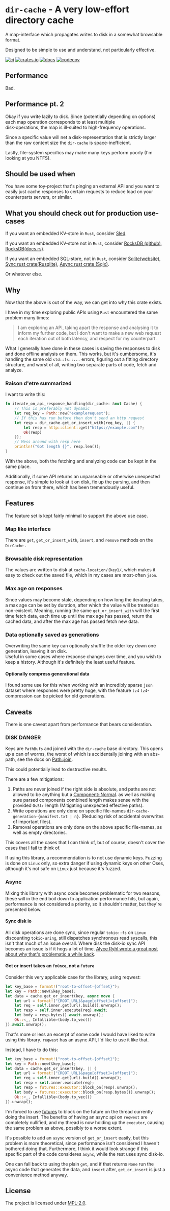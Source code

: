 # `dir-cache` - A very low-effort directory cache

A map-interface which propagates writes to disk 
in a somewhat browsable format.

Designed to be simple to use and understand, 
not particularly effective.

[![ci](https://github.com/MarcusGrass/dir-cache/actions/workflows/main.yml/badge.svg?branch=main)](https://github.com/MarcusGrass/dir-cache/actions/workflows/main.yml)
[![crates.io](https://img.shields.io/crates/v/dir-cache)](https://crates.io/crates/dir-cache)
[![docs](https://docs.rs/dir-cache/badge.svg)](https://docs.rs/dir-cache)
[![codecov](https://codecov.io/gh/MarcusGrass/dir-cache/graph/badge.svg?token=IHKY1G2ARV)](https://codecov.io/gh/MarcusGrass/dir-cache)

## Performance

Bad.

## Performance pt. 2

Okay if you write lazily to disk. 
Since (potentially depending on options) each map operation corresponds to at least multiple  
disk-operations, the map is ill-suited to high-frequency operations.  

Since a specific value will net a disk-representation that is strictly larger than the raw content size the `dir-cache` is space-inefficient.

Lastly, file-system specifics may make many keys perform poorly (I'm looking at you NTFS).

## Should be used when

You have some toy-project that's pinging an external 
API and you want to easily just cache responses to certain requests
to reduce load on your counterparts servers, or similar.  

## What you should check out for production use-cases

If you want an embedded KV-store in `Rust`, consider [Sled](https://docs.rs/sled/latest/sled/).

If you want an embedded KV-store not in `Rust`, consider [RocksDB (github)](https://github.com/facebook/rocksdb), 
[RocksDB(docs.rs)](https://docs.rs/rocksdb/latest/rocksdb/).

If you want an embedded SQL-store, not in `Rust`, consider [Sqlite(website)](https://www.sqlite.org/index.html), 
[Sync rust crate(Rusqlite)](https://crates.io/crates/rusqlite), [Async rust crate (Sqlx)](https://crates.io/crates/sqlx).

Or whatever else.

## Why

Now that the above is out of the way, we can get into why this crate exists.  

I have in my time exploring public APIs using `Rust` encountered the same problem many times:
>I am exploring an API, taking apart the response and analysing it to inform my further code, but I don't want to 
make a new web request each iteration out of both latency, and respect for my counterpart. 

What I generally have done in these cases is saving the responses to disk and done offline analysis on them. 
This works, but it's cumbersome, it's handling the same old `std::fs::...` errors, figuring out a fitting directory 
structure, and worst of all, writing two separate parts of code, fetch and analyze.

### Raison d'etre summarized

I want to write this:

```Rust
fn iterate_on_api_response_handling(dir_cache: &mut Cache) {
    // This is preferably not dynamic
    let req_key = Path::new("examplerequest");
    // If this has run before then don't send an http request
    let resp = dir_cache.get_or_insert_with(req_key, || {
        let resp = http::client::get("https://example.com")?;
        Ok(resp)
    });
    // Mess around with resp here
    println!("Got length {}", resp.len());
}
```

With the above, both the fetching and analyzing code can be kept in the same place.

Additionally, if some API returns an unparseable or otherwise unexpected response, 
it's simple to look at it on disk, fix up the parsing, and then continue on from there, which 
has been tremendously useful.

## Features

The feature set is kept fairly minimal to support the above use case.

### Map like interface

There are `get`, `get_or_insert_with`, `insert`, and `remove` methods on the `DirCache` .

### Browsable disk representation

The values are written to disk at `cache-location/{key}/`, which makes it easy to check out the saved 
file, which in my cases are most-often `json`.

### Max age on responses

Since values may become stale, depending on how long the iterating takes, a max age can be set by duration, 
after which the value will be treated as non-existent. Meaning, running the same `get_or_insert_with` will 
the first time fetch data, each time up until the max age has passed, return the cached data, and after the 
max age has passed fetch new data.

### Data optionally saved as generations

Overwriting the same key can optionally shuffle the older key down one generation, leaving it on disk.  
Useful in some cases where response changes over time, and you wish to keep a history. 
Although it's definitely the least useful feature.

#### Optionally compress generational data

I found some use for this when working with an incredibly sparse `json` dataset where responses were pretty huge, 
with the feature `lz4` `lz4`-compression can be picked for old generations.


## Caveats

There is one caveat apart from performance that bears consideration.

### DISK DANGER

Keys are `PathBufs` and joined with the `dir-cache` base directory. This opens up a can of worms, 
the worst of which is accidentally joining with an abs-path, see the docs on [Path::join](https://doc.rust-lang.org/std/path/struct.Path.html#method.join).

This could potentially lead to destructive results.

There are a few mitigations:

1. Paths are never joined if the right side is absolute, and paths are not allowed to be anything but a [Component::Normal](https://doc.rust-lang.org/std/path/enum.Component.html).
as well as making sure parsed components combined length makes sense with the provided `OsStr` length (Mitigating unexpected effective paths).  
2. Write operations are only done on specific file-names `dir-cache-generation-{manifest.txt | n}`. (Reducing risk of accidental overwrites of important files).  
3. Removal operations are only done on the above specific file-names, as well as empty directories.  

This covers all the cases that I can think of, but of course, doesn't cover the cases that I fail to think of.

If using this library, a recommendation is to not use dynamic keys. 
Fuzzing is done on `Linux` only, so extra danger if using dynamic keys on other Oses, although it's not safe 
on `Linux` just because it's fuzzed.

### Async

Mixing this library with async code becomes problematic for two reasons, these will 
in the end boil down to application performance hits, but again, performance is not considered
a priority, so it shouldn't matter, but they're presented below.

#### Sync disk io

All disk operations are done sync, since regular `tokio::fs` on `Linux` 
discounting `tokio-uring`, still dispatches synchronous read syscalls, this isn't that 
much of an issue overall. Where disk the disk-io sync API becomes an issue is 
if it hogs a lot of time. [Alyce Ryhl wrote a great post about why that's problematic a while back](https://ryhl.io/blog/async-what-is-blocking/).

#### Get or insert takes an `FnOnce`, not a `Future`

Consider this very applicable case for the library, using reqwest:

```Rust
let key_base = format!("root-to-offset-{offset}");
let key = Path::new(&key_base);
let data = cache.get_or_insert(key, async move {
    let url = format!("{ROOT_URL}&page[offset]={offset}");
    let req = self.inner.get(url).build().unwrap();
    let resp = self.inner.execute(req).await;
    let body = resp.bytes().await.unwrap();
    Ok::<_, Infallible>(body.to_vec())
}).await.unwrap();
```

That's more or less an excerpt of some code I would have liked to write using this library.
`reqwest` has an async API, I'd like to use it like that.

Instead, I have to do this:
```Rust
let key_base = format!("root-to-offset-{offset}");
let key = Path::new(&key_base);
let data = cache.get_or_insert(key, || {
    let url = format!("{ROOT_URL}&page[offset]={offset}");
    let req = self.inner.get(url).build().unwrap();
    let resp = self.inner.execute(req);
    let resp = futures::executor::block_on(resp).unwrap();
    let body = futures::executor::block_on(resp.bytes()).unwrap();
    Ok::<_, Infallible>(body.to_vec())
}).unwrap();
```

I'm forced to use [futures](https://crates.io/crates/futures) to block on the future 
on the thread currently doing the insert. 
The benefits of having an async api on `reqwest` are completely nullified, and 
my thread is now holding up the `executor`, causing the same problem as above, possibly to a worse extent.

It's possible to add an `async` version of `get_or_insert` easily, 
but this problem is more theoretical, since performance isn't considered I haven't bothered doing that.
Furthermore, I think it would look strange if this specific part of the code consideres `async`, 
while the rest uses sync disk-io.

One can fall back to using the plain `get`, and if that returns `None` run the async code that generates the 
data, and `insert` after, 
`get_or_insert` is just a convenience method anyway.


## License

The project is licensed under [MPL-2.0](LICENSE).  
